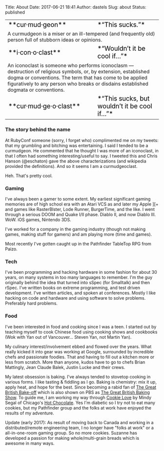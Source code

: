 Title: About
Date: 2017-06-21 18:41
Author: dastels
Slug: about
Status: published

<table border="0">
<tbody>
<tr style="font-size:1.3em;color:#000;">
<td>
**cur·mud·geon**

</td>
<td>
*“This sucks.”*

</td>
</tr>
<tr>
<td colspan="2">
A curmudgeon is a miser or an ill-tempered (and
frequently old) person full of stubborn ideas or opinions.

</td>
</tr>
<tr style="font-size:1.3em;color:#000;">
<td>
**i·con·o·clast**

</td>
<td>
*“Wouldn’t it be cool if…”*

</td>
</tr>
<tr>
<td colspan="2">
An iconoclast is someone who performs iconoclasm
— destruction of religious symbols, or, by extension,
established dogma or conventions. The term that has come to be
applied figuratively to any person who breaks or disdains established
dogmata or conventions.

</td>
</tr>
<tr style="font-size:1.3em;color:#000;">
<td>
**cur·mud·ge·o·clast**

</td>
<td>
*“This sucks, but wouldn’t it be cool if…”*

</td>
</tr>
</tbody>
</table>

### The story behind the name

At RubyConf someone (sorry, I forget who) complimented me on my tweets: that my grumbling and bitching was entertaining. I said I tended to be a curmudgeon. He commented that he thought I was more of an iconoclast, in that I often had something interesting/useful to say. I tweeted this and Chris Hanson (@eschaton) gave the above characterizations (and wikipedia provided the definitions). And so it seems I am a curmudgeoclast.

Heh. That's pretty cool.

### Gaming

I've always been a gamer to some extent. My earliest significant gaming memories are of high school era with an Atari VCS as and later my Apple \]\[+ and games like RasterBlster, Lode Runner, BurgerTime, and the like. I went through a serious DOOM and Quake I/II phase. Diablo II, and now Diablo III. WoW. iOS games, Nintendo 3DS.

I've worked for a company in the gaming industry (though not making games, making stuff for gamers) and am playing more (time and games).

Most recently I've gotten caught up in the Pathfinder TableTop RPG from Paizo.

### Tech

I've been programming and hacking hardware in some fashion for about 30 years, on many systems in too many languages to remember. I'm the guy
originally behind the idea that turned into sSpec (for Smalltalk) and then rSpec. I've written books on extreme programming, and test driven development. I've written articles, and spoken at conferences. Mostly I like hacking on code and hardware and using software to solve problems. Preferably hard problems.

### Food

I've been interested in food and cooking since I was a teen. I started out by teaching myself to cook Chinese food using cooking shows and cookbooks (Wok with Yan out of Vancouver... Steven Yan, not Martin Yan).

My culinary interest/involvement ebbed and flowed over the years. What really kicked it into gear was working at Google, surrounded by incredible chefs and passionate foodies. That and having to fill out a kitchen more or less from scratch. More than anyone, kudos have to go to chefs Brian Mattingly, Jean Claude Balek, Justin Lucke and their crews.

My latest obsession is baking. I've always tended to stovetop cooking in various forms. I like tasting & fiddling as I go. Baking is chemistry: mix it up, apply heat, and hope for the best. Since becoming a rabid fan of [The Great British Bake-off](http://www.bbc.co.uk/programmes/b013pqnm) which is also shown on PBS as [The Great British Baking Show](http://www.pbs.org/food/shows/great-british-baking-show/). To guide me, I am working my way through [Cookie Love](http://www.amazon.com/Cookie-Love-Techniques-Ordinary-Extraordinary/dp/1607746816) by Mindy Segal of Chicago's [Hot Chocolate](http://hotchocolatechicago.com). Yes I'm diabetic so I try not to eat many cookies, but my Pathfinder group and the folks at work have enjoyed the results of my adventure.

Update (early 2017): As result of moving back to Canada and working in a distributed/remote engineering team, I no longer have "folks at work" or a all-in-one-room gaming group. So no more cookies. Suzanne has developed a passion for making whole/multi-grain breads which is awesome in many ways.
